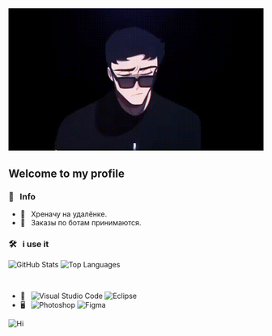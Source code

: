 <img src="assets/video-_1_.gif" width="750"> 
<h2> Welcome to my profile</h2>
<h3> 👨 &nbsp; Info </h3>

- 🚀 &nbsp; Хреначу на удалёнке.
- 💼 &nbsp; Заказы по ботам принимаются.

<h3> 🛠 &nbsp; i use it </h3>

![GitHub Stats](https://github-readme-stats.vercel.app/api?username=JFounder&hide_border=true&show_icons=true&count_private=true&line_height=27)
![Top Languages](https://github-readme-stats.vercel.app/api/top-langs/?username=JFounder&hide_border=true&show_icons=true&langs_count=3)

<br>

- 🔧 &nbsp;
  ![Visual Studio Code](https://img.shields.io/badge/-Visual%20Studio%20Code-333333?style=flat&logo=visual-studio-code&logoColor=007ACC)
  ![Eclipse](https://img.shields.io/badge/-Eclipse-333333?style=flat&logo=eclipse-ide&logoColor=2C2255)
- 🖥 &nbsp;
  ![Photoshop](https://img.shields.io/badge/-Photoshop-333333?style=flat&logo=adobe-photoshop)
  ![Figma](https://img.shields.io/badge/-Figma-333333?style=flat&logo=figma)


![Hi](https://github.githubassets.com/images/mona-whisper.gif)

<!--
**JFounder/JFounder** is a ✨ _special_ ✨ repository because its `README.md` (this file) appears on your GitHub profile.

Here are some ideas to get you started:

- 🔭 I’m currently working on ...
- 🌱 I’m currently learning ...
- 👯 I’m looking to collaborate on ...
- 🤔 I’m looking for help with ...
- 💬 Ask me about ...
- 📫 How to reach me: ...
- 😄 Pronouns: ...
- ⚡ Fun fact: ...
-->
